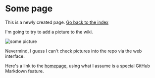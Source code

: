 # Some page

This is a newly created page. [Go back to the index](README.md)

I'm going to try to add a picture to the wiki.

![some picture](some-picture.jpg)

Nevermind, I guess I can't check pictures into the repo via the web interface.

Here's a link to the [homepage], using what I assume is a special GitHub Markdown feature.

[homepage]: README.md
